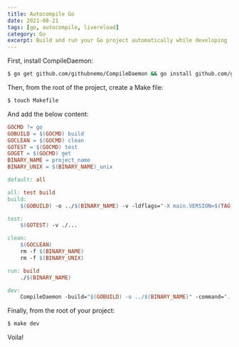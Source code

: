 ```yaml
---
title: Autocompile Go
date: 2021-08-21
tags: [go, autocompile, livereload]
category: Go
excerpt: Build and run your Go project automatically while developing
---
```


First, install CompileDaemon:

```bash
$ go get github.com/githubnemo/CompileDaemon && go install github.com/githubnemo/CompileDaemon
```

Then, from the root of the project, create a Make file:

```bash
$ touch Makefile
```

And add the below content:

```makefile
GOCMD ?= go
GOBUILD = $(GOCMD) build
GOCLEAN = $(GOCMD) clean
GOTEST = $(GOCMD) test
GOGET = $(GOCMD) get
BINARY_NAME = project_name
BINARY_UNIX = $(BINARY_NAME)_unix

default: all

all: test build
build:
	$(GOBUILD) -o ../$(BINARY_NAME) -v -ldflags="-X main.VERSION=$(TAG)"

test:
	$(GOTEST) -v ./...

clean:
	$(GOCLEAN)
	rm -f $(BINARY_NAME)
	rm -f $(BINARY_UNIX)

run: build
	./$(BINARY_NAME)

dev:
	CompileDaemon -build="$(GOBUILD) -o ../$(BINARY_NAME)" -command="../$(BINARY_NAME)" -color="true" -exclude-dir=.git -exclude=".#*"
```

Finally, from the root of your project:

```bash
$ make dev
```

Voila!
